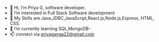 - 👋 Hi, I’m Priya G, software developer.
- 👀 I’m interested in Full Stack Software development
- 💞️ My Skills are Java,JDBC,JavaScript,React.js,Node.js,Express, HTML, CSS.
- 🌱 I’m currently learning SQL,MongoDB-  
- 📫 connect via priyaganga22@gmail.com


